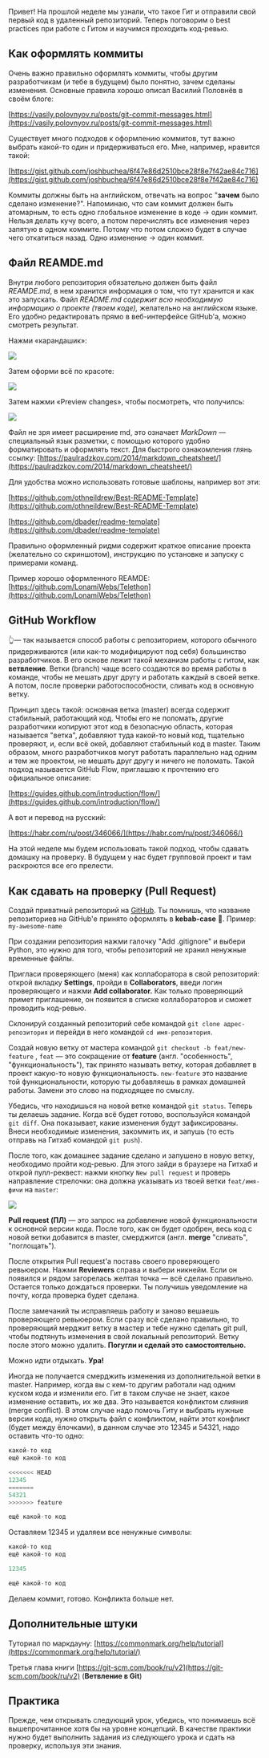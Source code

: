 Привет! На прошлой неделе мы узнали, что такое Гит и отправили свой первый код в удаленный репозиторий. Теперь поговорим о best practices при работе с Гитом и научимся проходить код-ревью. 

## Как оформлять коммиты

Очень важно правильно оформлять коммиты, чтобы другим разработчикам (и тебе в будущем) было понятно, зачем сделаны изменения. Основные правила хорошо описал Василий Половнёв в своём блоге:

[https://vasily.polovnyov.ru/posts/git-commit-messages.html](https://vasily.polovnyov.ru/posts/git-commit-messages.html)

Существует много подходов к оформлению коммитов, тут важно выбрать какой-то один и придерживаться его. Мне, например, нравится такой:

[https://gist.github.com/joshbuchea/6f47e86d2510bce28f8e7f42ae84c716](https://gist.github.com/joshbuchea/6f47e86d2510bce28f8e7f42ae84c716)

Коммиты должны быть на английском, отвечать на вопрос "**зачем** было сделано изменение?". Напоминаю, что сам коммит должен быть атомарным, то есть одно глобальное изменение в коде → один коммит. Нельзя делать кучу всего, а потом перечислять все изменения через запятую в одном коммите. Потому что потом сложно будет в случае чего откатиться назад. Одно изменение → один коммит.

## Файл REAMDE.md

Внутри любого репозитория обязательно должен быть файл *REAMDE.md*, в нем хранится информация о том, что тут хранится и как это запускать. Файл *README.md содержит всю необходимую информацию о проекте (твоем коде),* желательно на английском языке. Его удобно редактировать прямо в веб-интерфейсе GitHub'а, можно смотреть результат. 

Нажми «карандашик»:

![](/img/readme1.png)

Затем оформи всё по красоте:

![](/img/readme2.png)

Затем нажми «Preview changes», чтобы посмотреть, что получилсь:

![](/img/readme3.png)

Файл не зря имеет расширение md, это означает *MarkDown* — специальный язык разметки, с помощью которого удобно форматировать и оформлять текст. Для быстрого ознакомления глянь ссылку: [https://paulradzkov.com/2014/markdown_cheatsheet/](https://paulradzkov.com/2014/markdown_cheatsheet/)

Для удобства можно использовать готовые шаблоны, например вот эти:

[https://github.com/othneildrew/Best-README-Template](https://github.com/othneildrew/Best-README-Template)

[https://github.com/dbader/readme-template](https://github.com/dbader/readme-template)

Правильно оформленный ридми содержит краткое описание проекта (желательно со скриншотом), инструкцию по установке и запуску с примерами команд. 

Пример хорошо оформленного REAMDE: [https://github.com/LonamiWebs/Telethon](https://github.com/LonamiWebs/Telethon) 

## GitHub Workflow

👆— так называется способ работы с репозиторием, которого обычного придерживаются (или как-то модифицируют под себя) большинство разработчиков. В его основе лежит такой механизм работы с гитом, как **ветвление**. Ветки (branch) чаще всего создаются во время работы в команде, чтобы не мешать друг другу и работать каждый в своей ветке. А потом, после проверки работоспособности, сливать код в основную ветку.

Принцип здесь такой: основная ветка (master) всегда содержит стабильный, работающий код. Чтобы его не поломать, другие разработчики копируют этот код в безопасную область, которая называется "ветка", добавляют туда какой-то новый код, тщательно проверяют, и, если всё окей, добавляют стабильный код в master. Таким образом, много разработчиков могут работать параллельно над одним и тем же проектом, не мешать друг другу и ничего не поломать. Такой подход называется GitHub Flow, приглашаю к прочтению его официальное описание:

[https://guides.github.com/introduction/flow/](https://guides.github.com/introduction/flow/)

А вот и перевод на русский:

[https://habr.com/ru/post/346066/](https://habr.com/ru/post/346066/)

На этой неделе мы будем использовать такой подход, чтобы сдавать домашку на проверку. В будущем у нас будет групповой проект и там раскроются все его прелести. 

## Как сдавать на проверку (Pull Request)

Создай приватный репозиторий на [GitHub](https://github.com/). Ты помнишь, что название репозиториев на GitHub'е принято оформлять в **kebab-case** 🍡. Пример: `my-awesome-name`

При создании репозитория нажми галочку "Add .gitignore" и выбери Python, это нужно для того, чтобы репозиторий не хранил ненужные временные файлы. 

Пригласи проверяющего (меня) как коллаборатора в свой репозиторий: открой вкладку **Settings**, пройди в **Collaborators**, введи логин проверяющего и нажми **Add collaborator.** Как только проверяющий примет приглашение, он появится в списке коллабораторов и сможет проводить код-ревью. 

Склонируй созданный репозиторий себе командой `git clone адрес-репозитория` и перейди в него командой `cd имя-репозитория`.

Создай новую ветку от мастера командой `git checkout -b feat/new-feature` , `feat` — это сокращение от **feature** (англ. "особенность", "функциональность"), так принято называть ветку, которая добавляет в проект какую-то новую функциональность. `new-feature` это название той функциональности, которую ты добавляешь в рамках домашней работы. Замени это слово на подходящее по смыслу. 

Убедись, что находишься на новой ветке командой `git status`. Теперь ты делаешь задание. Когда всё будет готово, воспользуйся командой `git diff`. Она показывает, какие изменения будут зафиксированы. Внеси необходимые изменения, закоммить их, и запушь (то есть отправь на Гитхаб командой `git push`). 

После того, как домашнее задание сделано и запушено в новую ветку, необходимо пройти код-ревью. Для этого зайди в браузере на Гитхаб и открой пулл-реквест: нажми кнопку `New pull request` и проверь направление стрелочки: она должна указывать из твоей ветки `feat/имя-фичи` на `master`:

![](/img/pull_request.png)

**Pull request (ПЛ)** — это запрос на добавление новой функциональности к основной версии кода. После того, как он будет одобрен, весь код с новой ветки добавится в master, смерджится (англ. **merge** "сливать", "поглощать"). 

После открытия Pull request'а поставь своего проверяющего ревьюером. Нажми **Reviewers** справа и выбери никнейм. Если он появился и рядом загорелась желтая точка — всё сделано правильно. Остается только дождаться проверки. Ты получишь уведомление на почту, когда проверка будет сделана. 

После замечаний ты исправляешь работу и заново вешаешь проверяющего ревьюером. Если сразу всё сделано правильно, то проверяющий мерджит ветку в мастер и тебе нужно сделать git pull, чтобы подтянуть изменения в свой локальный репозиторий. Ветку после этого можно удалить. **Погугли и сделай это самостоятельно.** 

Можно идти отдыхать. **Ура!**

Иногда не получается смерджить изменения из дополнительной ветки в master. Например, когда вы с кем-то другим работали над одним куском кода и изменили его. Гит в таком случае не знает, какое изменение оставить, их же два. Это называется конфликтом слияния (merge conflict). В этом случае надо помочь Гиту и выбрать нужные версии кода, нужно открыть файл с конфликтом, найти этот конфликт (будет между ёлочками), в данном случае это 12345 и 54321, надо оставить что-то одно:

```python
какой-то код
ещё какой-то код

<<<<<<< HEAD
12345 
=======
54321
>>>>>>> feature

ещё какой-то код
```

Оставляем 12345 и удаляем все ненужные символы:

```python
какой-то код
ещё какой-то код

12345 

ещё какой-то код
```

Делаем коммит, готово. Конфликта больше нет. 

## Дополнительные штуки

Туториал по маркдауну: [https://commonmark.org/help/tutorial](https://commonmark.org/help/tutorial/)

Третья глава книги [https://git-scm.com/book/ru/v2](https://git-scm.com/book/ru/v2) (**Ветвление в Git**)

## Практика

Прежде, чем открывать следующий урок, убедись, что понимаешь всё вышепрочитанное хотя бы на уровне концепций. В качестве практики нужно будет выполнить задания из следующего урока и сдать на проверку, используя эти знания.
